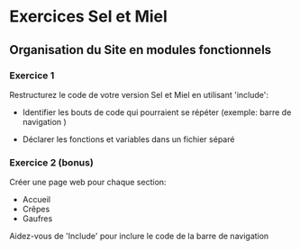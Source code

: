 # Exercices Sel et Miel

## Organisation du Site en modules fonctionnels

### Exercice 1 

Restructurez le code de votre version Sel et Miel en utilisant 'include':

- Identifier les bouts de code qui pourraient se répéter (exemple: barre de navigation )

- Déclarer les fonctions et variables dans un fichier séparé

### Exercice 2 (bonus)

Créer une page web pour chaque section:

- Accueil 
- Crêpes
- Gaufres

Aidez-vous de 'Include' pour inclure le code de la barre de navigation 

